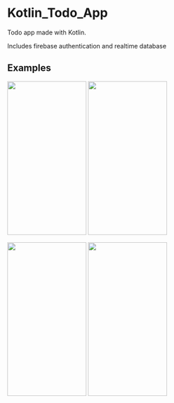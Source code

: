 # Kotlin_Todo_App

Todo app made with Kotlin.

Includes firebase authentication and realtime database

## Examples

<p float="left">
  <img src ="https://user-images.githubusercontent.com/74029793/215098321-c2f4ec0e-f734-46c3-9089-3190c657518a.png" width="180" height="350">
  <img src="https://user-images.githubusercontent.com/74029793/215098483-52cb99fa-f466-40f5-8835-a68d378220ee.png" width="180" height="350">
</p>
<p float="left">
  <img src="https://user-images.githubusercontent.com/74029793/215098639-a539b613-a2cc-4fda-a535-b65743896427.png" width="180" height="350">
  <img src="https://user-images.githubusercontent.com/74029793/215098724-f6629f74-a372-426e-9a91-93e761476854.png" width="180" height="350">
</p>
